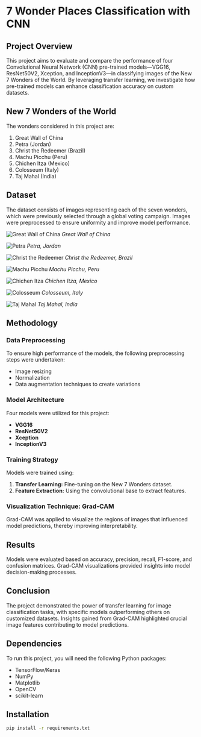 # 7 Wonder Places Classification with CNN

## Project Overview
This project aims to evaluate and compare the performance of four Convolutional Neural Network (CNN) pre-trained models—VGG16, ResNet50V2, Xception, and InceptionV3—in classifying images of the New 7 Wonders of the World. By leveraging transfer learning, we investigate how pre-trained models can enhance classification accuracy on custom datasets.

## New 7 Wonders of the World
The wonders considered in this project are:

1. Great Wall of China
2. Petra (Jordan)
3. Christ the Redeemer (Brazil)
4. Machu Picchu (Peru)
5. Chichen Itza (Mexico)
6. Colosseum (Italy)
7. Taj Mahal (India)

## Dataset
The dataset consists of images representing each of the seven wonders, which were previously selected through a global voting campaign. Images were preprocessed to ensure uniformity and improve model performance.

![Great Wall of China](https://github.com/user-attachments/assets/50cab860-9c25-488a-9669-d8496bd85a20)
*Great Wall of China*

![Petra](https://github.com/user-attachments/assets/e7b3da22-9cc7-4211-ad75-b156c42f64bb)
*Petra, Jordan*

![Christ the Redeemer](https://github.com/user-attachments/assets/19e06ebe-a6a1-49ce-8419-a8c72556e9a9)
*Christ the Redeemer, Brazil*

![Machu Picchu](https://github.com/user-attachments/assets/2d59ed7e-7616-44a1-ab65-99fa203e07df)
*Machu Picchu, Peru*

![Chichen Itza](https://github.com/user-attachments/assets/ccd14e66-6334-44c4-8eda-c5a3851bf8e9)
*Chichen Itza, Mexico*

![Colosseum](https://github.com/user-attachments/assets/69e994b6-ca0c-4d86-a785-ac85cfa6e3e0)
*Colosseum, Italy*

![Taj Mahal](https://github.com/user-attachments/assets/cbbe599c-3383-4eb1-bb8b-51c2af7aefc3)
*Taj Mahal, India*

## Methodology
### Data Preprocessing
To ensure high performance of the models, the following preprocessing steps were undertaken:
- Image resizing
- Normalization
- Data augmentation techniques to create variations

### Model Architecture
Four models were utilized for this project:
- **VGG16**
- **ResNet50V2**
- **Xception**
- **InceptionV3**

### Training Strategy
Models were trained using:
1. **Transfer Learning:** Fine-tuning on the New 7 Wonders dataset.
2. **Feature Extraction:** Using the convolutional base to extract features.

### Visualization Technique: Grad-CAM
Grad-CAM was applied to visualize the regions of images that influenced model predictions, thereby improving interpretability.

## Results
Models were evaluated based on accuracy, precision, recall, F1-score, and confusion matrices. Grad-CAM visualizations provided insights into model decision-making processes.

## Conclusion
The project demonstrated the power of transfer learning for image classification tasks, with specific models outperforming others on customized datasets. Insights gained from Grad-CAM highlighted crucial image features contributing to model predictions.

## Dependencies
To run this project, you will need the following Python packages:
- TensorFlow/Keras
- NumPy
- Matplotlib
- OpenCV
- scikit-learn

## Installation
```bash
pip install -r requirements.txt
